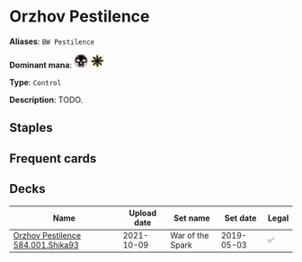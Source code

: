 # Orzhov Pestilence

**Aliases**: `BW Pestilence`

**Dominant mana**: <img src="../resources/images/mana/B.png" width="25"/> <img src="../resources/images/mana/W.png" width="25"/>

**Type**: `Control`

**Description**: TODO.

## **Staples**



## **Frequent cards**



## **Decks**

| Name | Upload date | Set name | Set date | Legal |
| -----| ----------- | -------- | -------- | ----- |
| [Orzhov Pestilence 584.001.Shika93](https://www.mtggoldfish.com/deck/4351746) | 2021-10-09 | War of the Spark | 2019-05-03 | ✅ |



